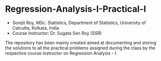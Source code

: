 # Regression-Analysis-I-Practical-I

* Somjit Roy, MSc. Statistics, Department of Statistics, University of Calcutta, Kolkata, India
* Course Instructor: Dr. Sugata Sen Roy (SSR)

The repository has been mainly created aimed at documenting and storing the solutions to all the practical problems assigned during the class by the respective course instructor on Regression Analysis - I. 
